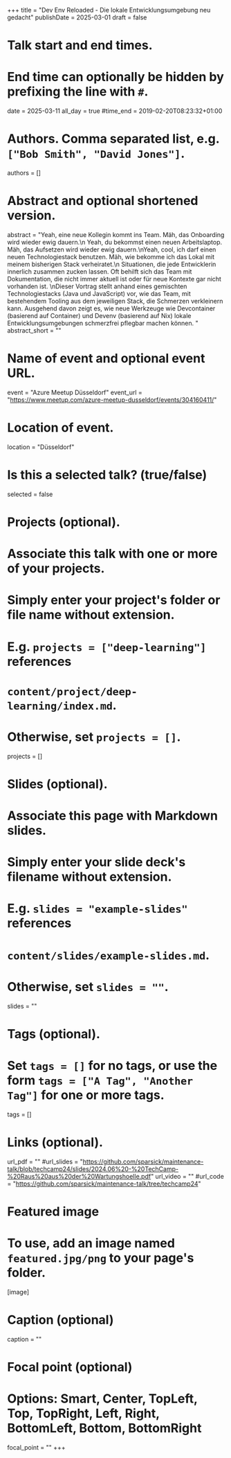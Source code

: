 +++
title = "Dev Env Reloaded - Die lokale Entwicklungsumgebung neu gedacht"
publishDate = 2025-03-01
draft = false

# Talk start and end times.
#   End time can optionally be hidden by prefixing the line with `#`.
date = 2025-03-11
all_day = true
#time_end = 2019-02-20T08:23:32+01:00

# Authors. Comma separated list, e.g. `["Bob Smith", "David Jones"]`.
authors = []

# Abstract and optional shortened version.
abstract = "Yeah, eine neue Kollegin kommt ins Team. Mäh, das Onboarding wird wieder ewig dauern.\n Yeah, du bekommst einen neuen Arbeitslaptop. Mäh, das Aufsetzen wird wieder ewig dauern.\nYeah, cool, ich darf einen neuen Technologiestack benutzen. Mäh, wie bekomme ich das Lokal mit meinem bisherigen Stack verheiratet.\n Situationen, die jede Entwicklerin innerlich zusammen zucken lassen. Oft behilft sich das Team mit Dokumentation, die nicht immer aktuell ist oder für neue Kontexte gar nicht vorhanden ist. \nDieser Vortrag stellt anhand eines gemischten Technologiestacks (Java und JavaScript) vor, wie das Team, mit bestehendem Tooling aus dem jeweiligen Stack, die Schmerzen verkleinern kann. Ausgehend davon zeigt es, wie neue Werkzeuge wie Devcontainer (basierend auf Container) und Devenv (basierend auf Nix) lokale Entwicklungsumgebungen schmerzfrei pflegbar machen können. "
abstract_short = ""

# Name of event and optional event URL.
event = "Azure Meetup Düsseldorf"
event_url = "https://www.meetup.com/azure-meetup-dusseldorf/events/304160411/"

# Location of event.
location = "Düsseldorf"

# Is this a selected talk? (true/false)
selected = false

# Projects (optional).
#   Associate this talk with one or more of your projects.
#   Simply enter your project's folder or file name without extension.
#   E.g. `projects = ["deep-learning"]` references
#   `content/project/deep-learning/index.md`.
#   Otherwise, set `projects = []`.
projects = []

# Slides (optional).
#   Associate this page with Markdown slides.
#   Simply enter your slide deck's filename without extension.
#   E.g. `slides = "example-slides"` references
#   `content/slides/example-slides.md`.
#   Otherwise, set `slides = ""`.
slides = ""

# Tags (optional).
#   Set `tags = []` for no tags, or use the form `tags = ["A Tag", "Another Tag"]` for one or more tags.
tags = []

# Links (optional).
url_pdf = ""
#url_slides = "https://github.com/sparsick/maintenance-talk/blob/techcamp24/slides/2024.06%20-%20TechCamp-%20Raus%20aus%20der%20Wartungshoelle.pdf"
url_video = ""
#url_code = "https://github.com/sparsick/maintenance-talk/tree/techcamp24"

# Featured image
# To use, add an image named `featured.jpg/png` to your page's folder.
[image]
  # Caption (optional)
  caption = ""

  # Focal point (optional)
  # Options: Smart, Center, TopLeft, Top, TopRight, Left, Right, BottomLeft, Bottom, BottomRight
  focal_point = ""
+++
